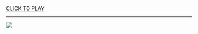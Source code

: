 
<a href="https://premium76.site?title=blade_ball_game_unblocked&ref=13M">CLICK TO PLAY</a></h3>
<hr>

<a href="https://premium76.site?title=blade_ball_game_unblocked&ref=13M"><img src="https://clearcache.store/games.png"></a>


